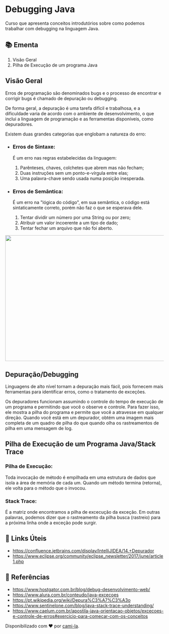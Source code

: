# Debugging Java

Curso que apresenta conceitos introdutórios sobre como podemos trabalhar com debugging na linguagem Java. 


## 📚 Ementa

1. Visão Geral
2. Pilha de Execução de um programa Java

## Visão Geral

Erros de programação são denominados bugs e o processo de encontrar e corrigir bugs é chamado de depuração ou debugging.

De forma geral, a depuração é uma tarefa difícil e trabalhosa, e a dificuldade varia de acordo com o ambiente de desenvolvimento, o que inclui a linguagem de programação e as ferramentas disponíveis, como depuradores.

Existem duas grandes categorias que englobam a natureza do erro:

- ### Erros de Sintaxe:

    É um erro nas regras estabelecidas da linguagem:
    1. Parênteses, chaves, colchetes que abrem mas não fecham;
    2. Duas instruções sem um ponto-e-vírgula entre elas;
    3. Uma palavra-chave sendo usada numa posição inesperada.        

- ### Erros de Semântica:

    É um erro na "lógica do código", em sua semântica, o código está sintaticamente correto, porém não faz o que se esperava dele.    
    1. Tentar dividir um número por uma String ou por zero;
    2. Atribuir um valor incoerente a um tipo de dado;
    3. Tentar fechar um arquivo que não foi aberto.

<div align="center">
    <img src="https://media1.giphy.com/media/9o9dh1JRGThC1qxGTJ/giphy.gif?cid=ecf05e47e4eg6hhx3ku1sec3j55c616p31sgn63m6kf0kcmu&rid=giphy.gif&ct=g" width="600" height="400">
</div>

## Depuração/Debugging

Linguagens de alto nível tornam a depuração mais fácil, pois fornecem mais ferramentas para identificar erros, como o tratamento de exceções. 

Os depuradores funcionam assumindo o controle do tempo de execução de um programa e permitindo que você o observe e controle. Para fazer isso, ele mostra a pilha do programa e permite que você a atravesse em qualquer direção. Quando você está em um depurador, obtém uma imagem mais completa de um quadro de pilha do que quando olha os rastreamentos de pilha em uma mensagem de log.

## Pilha de Execução de um Programa Java/Stack Trace

### Pilha de Execução:
Toda invocação de método é empilhada em uma estrutura de dados que isola a área de memória de cada um. Quando um método termina (retorna), ele volta para o método que o invocou.

### Stack Trace:
É a matriz onde encontramos a pilha de excecução da exceção. Em outras palavras, podemos dizer que o rastreamento da pilha busca (rastreio) para a próxima linha onde a exceção pode surgir.

## 🔗 Links Úteis

- https://confluence.jetbrains.com/display/IntelliJIDEA/14.+Depurador
- https://www.eclipse.org/community/eclipse_newsletter/2017/june/article1.php


## 🔎 Referências 

- https://www.hostgator.com.br/blog/debug-desenvolvimento-web/
- https://www.alura.com.br/conteudo/java-excecoes
- https://pt.wikipedia.org/wiki/Depura%C3%A7%C3%A3o
- https://www.sentinelone.com/blog/java-stack-trace-understanding/
- https://www.caelum.com.br/apostila-java-orientacao-objetos/excecoes-e-controle-de-erros#exercicio-para-comecar-com-os-conceitos




Disponibilizado com ♥ por [cami-la](https://www.linkedin.com/in/cami-la/ "cami-la").
